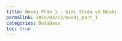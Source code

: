 ```yaml
---
title: Neo4j Phần 1 - Giới thiệu về Neo4j
permalink: 2019/03/13/neo4j_part_1
categories: Database
toc: true
---
```

